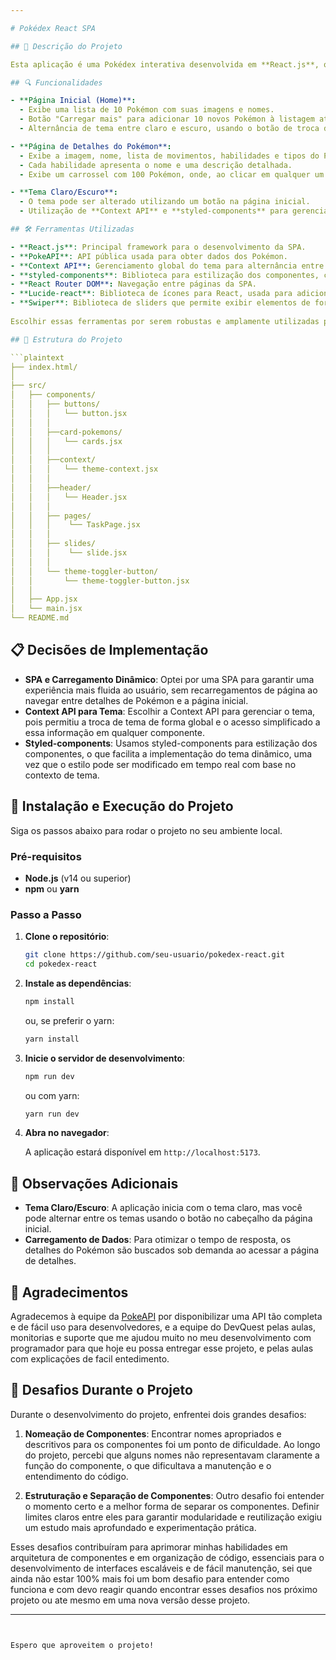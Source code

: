 ```yaml
---

# Pokédex React SPA

## 📜 Descrição do Projeto

Esta aplicação é uma Pokédex interativa desenvolvida em **React.js**, que utiliza a **API PokeAPI** para buscar dados de Pokémon em tempo real. A aplicação exibe uma lista de Pokémon que o usuário pode explorar e acessar detalhes específicos. O projeto implementa funcionalidades como alternância de temas (claro e escuro), carregamento dinâmico de dados e navegação entre páginas, proporcionando uma experiência fluida e moderna para os usuários.

## 🔍 Funcionalidades

- **Página Inicial (Home)**:
  - Exibe uma lista de 10 Pokémon com suas imagens e nomes.
  - Botão "Carregar mais" para adicionar 10 novos Pokémon à listagem atual, sem recarregar a página.
  - Alternância de tema entre claro e escuro, usando o botão de troca de tema.

- **Página de Detalhes do Pokémon**:
  - Exibe a imagem, nome, lista de movimentos, habilidades e tipos do Pokémon selecionado.
  - Cada habilidade apresenta o nome e uma descrição detalhada.
  - Exibe um carrossel com 100 Pokémon, onde, ao clicar em qualquer um deles, você será redirecionado à página de detalhes do respectivo Pokémon.

- **Tema Claro/Escuro**:
  - O tema pode ser alterado utilizando um botão na página inicial.
  - Utilização de **Context API** e **styled-components** para gerenciar o tema de forma centralizada e estilizar os componentes dinamicamente.

## 🛠 Ferramentas Utilizadas

- **React.js**: Principal framework para o desenvolvimento da SPA.
- **PokeAPI**: API pública usada para obter dados dos Pokémon.
- **Context API**: Gerenciamento global do tema para alternância entre claro e escuro.
- **styled-components**: Biblioteca para estilização dos componentes, com suporte dinâmico ao tema.
- **React Router DOM**: Navegação entre páginas da SPA.
- **Lucide-react**: Biblioteca de ícones para React, usada para adicionar ícones personalizados e modernos ao projeto com facilidade de configuração e estilização.
- **Swiper**: Biblioteca de sliders que permite exibir elementos de forma interativa e com rolagem suave, proporcionando uma experiência de usuário mais fluida.
  
Escolhir essas ferramentas por serem robustas e amplamente utilizadas para construção de SPAs com funcionalidades interativas e temas dinâmicos, e por ser as ferramentas que foi abordadas no curso DevQuest. Elas permitiram uma implementação eficiente e escalável, além de facilitar a manutenção e a personalização de estilos.

## 📐 Estrutura do Projeto

```plaintext
├── index.html/
│   
├── src/
│   ├── components/
│   │   ├── buttons/
│   │   │   └── button.jsx
│   │   │
│   │   ├──card-pokemons/
│   │   │   └── cards.jsx
│   │   │
│   │   ├──context/
│   │   │   └── theme-context.jsx
│   │   │
│   │   ├──header/
│   │   │   └── Header.jsx
│   │   │
│   │   ├── pages/
│   │   │    └── TaskPage.jsx
│   │   │
│   │   ├── slides/
│   │   │    └── slide.jsx
│   │   │
│   │   └── theme-toggler-button/
│   │       └── theme-toggler-button.jsx
│   │
│   ├── App.jsx
│   └── main.jsx
└── README.md
```

## 📋 Decisões de Implementação

- **SPA e Carregamento Dinâmico**: Optei por uma SPA para garantir uma experiência mais fluida ao usuário, sem recarregamentos de página ao navegar entre detalhes de Pokémon e a página inicial.
- **Context API para Tema**: Escolhir a Context API para gerenciar o tema, pois permitiu a troca de tema de forma global e o acesso simplificado a essa informação em qualquer componente.
- **Styled-components**: Usamos styled-components para estilização dos componentes, o que facilita a implementação do tema dinâmico, uma vez que o estilo pode ser modificado em tempo real com base no contexto de tema.

## 🚀 Instalação e Execução do Projeto

Siga os passos abaixo para rodar o projeto no seu ambiente local.

### Pré-requisitos

- **Node.js** (v14 ou superior)
- **npm** ou **yarn**

### Passo a Passo

1. **Clone o repositório**:

   ```bash
   git clone https://github.com/seu-usuario/pokedex-react.git
   cd pokedex-react
   ```

2. **Instale as dependências**:

   ```bash
   npm install
   ```

   ou, se preferir o yarn:

   ```bash
   yarn install
   ```

3. **Inicie o servidor de desenvolvimento**:

   ```bash
   npm run dev
   ```

   ou com yarn:

   ```bash
   yarn run dev
   ```

4. **Abra no navegador**:

   A aplicação estará disponível em `http://localhost:5173`.

## 📝 Observações Adicionais

- **Tema Claro/Escuro**: A aplicação inicia com o tema claro, mas você pode alternar entre os temas usando o botão no cabeçalho da página inicial.
- **Carregamento de Dados**: Para otimizar o tempo de resposta, os detalhes do Pokémon são buscados sob demanda ao acessar a página de detalhes.
  
## 🎉 Agradecimentos

Agradecemos à equipe da [PokeAPI](https://pokeapi.co/) por disponibilizar uma API tão completa e de fácil uso para desenvolvedores, e a equipe do DevQuest pelas aulas, monitorias e suporte que me ajudou muito no meu desenvolvimento com programador para que hoje eu possa entregar esse projeto, e pelas aulas com explicações de facil entedimento.

## 🤯 Desafios Durante o Projeto

Durante o desenvolvimento do projeto, enfrentei dois grandes desafios:

1. **Nomeação de Componentes**:
   Encontrar nomes apropriados e descritivos para os componentes foi um ponto de dificuldade. Ao longo do projeto, percebi que alguns nomes não representavam claramente a função do componente, o que dificultava a manutenção e o entendimento do código.

2. **Estruturação e Separação de Componentes**:
   Outro desafio foi entender o momento certo e a melhor forma de separar os componentes. Definir limites claros entre eles para garantir modularidade e reutilização exigiu um estudo mais aprofundado e experimentação prática.

Esses desafios contribuíram para aprimorar minhas habilidades em arquitetura de componentes e em organização de código, essenciais para o desenvolvimento de interfaces escaláveis e de fácil manutenção, sei que ainda não estar 100% mais foi um bom desafio para entender como funciona e com devo reagir quando encontrar esses desafios nos próximo projeto ou ate mesmo em uma nova versâo desse projeto.

--- 
```


Espero que aproveitem o projeto!